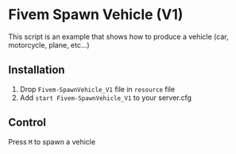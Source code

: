 # Fivem Spawn Vehicle (V1)
This script is an example that shows how to produce a vehicle (car, motorcycle, plane, etc...)

## Installation
1. Drop `Fivem-SpawnVehicle_V1` file in `resource` file
2. Add `start Fivem-SpawnVehicle_V1` to your server.cfg

## Control
Press `M` to spawn a vehicle
